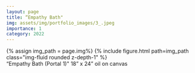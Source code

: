 ```yaml
---
layout: page
title: “Empathy Bath"
img: assets/img/portfolio_images/3_.jpeg
importance: 1
category: 2022
---
```


<div class="row">
    <div class="col-sm mt-3 mt-md-0">
        {% assign img_path = page.img%}
        {% include figure.html path=img_path  class="img-fluid rounded z-depth-1" %}
    </div>
</div>
<div class="caption">
    “Empathy Bath (Portal 1)"
    18” x 24”
    oil on canvas
</div>
